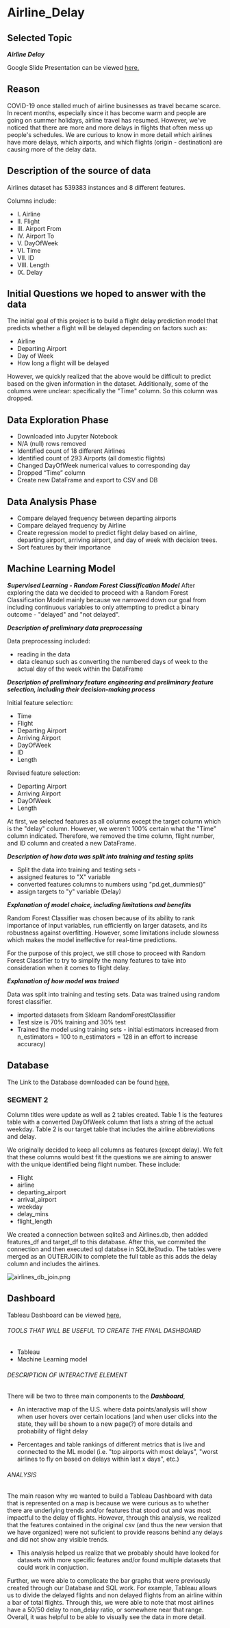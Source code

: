 # Airline_Delay

## Selected Topic

***Airline Delay***

Google Slide Presentation can be viewed [here.](https://docs.google.com/presentation/d/1Gdb_rvwP0_uNhjOWyThWgazxaziDxe8qXib3i6_Qr8g/edit#slide=id.g13c2af1fd4b_2_26144)

## Reason
COVID-19 once stalled much of airline businesses as travel became scarce. In recent months, especially since it has become warm and people are going on summer holidays, airline travel has resumed. However, we've noticed that there are more and more delays in flights that often mess up people's schedules. We are curious to know in more detail which airlines have more delays, which airports, and which flights (origin - destination) are causing more of the delay data.

## Description of the source of data
Airlines dataset has 539383 instances and 8 different features. 

Columns include: 
- I. Airline 
- II. Flight 
- III. Airport From 
- IV. Airport To 
- V. DayOfWeek 
- VI. Time
- VII. ID
- VIII. Length 
- IX. Delay

## Initial Questions we hoped to answer with the data
The initial goal of this project is to build a flight delay prediction model that predicts whether a flight will be delayed depending on factors such as: 

- Airline
- Departing Airport
- Day of Week 
- How long a flight will be delayed

However, we quickly realized that the above would be difficult to predict based on the given information in the dataset. Additionally, some of the columns were unclear: specifically the "Time" column. So this column was dropped. 

## Data Exploration Phase

- Downloaded into Jupyter Notebook
- N/A (null) rows removed
- Identified count of 18 different Airlines
- Identified count of 293 Airports (all domestic flights)
- Changed DayOfWeek numerical values to corresponding day 
- Dropped “Time” column
- Create new DataFrame and export to CSV and DB


## Data Analysis Phase

- Compare delayed frequency between departing airports 
- Compare delayed frequency by Airline 
- Create regression model to predict flight delay based on airline, departing airport, arriving airport, and day of week with decision trees. 
- Sort features by their importance 

## Machine Learning Model 

***Supervised Learning - Random Forest Classification Model***
After exploring the data we decided to proceed with a Random Forest Classification Model mainly because we narrowed down our goal from including continuous variables to only attempting to predict a binary outcome - "delayed" and "not delayed". 

***Description of preliminary data preprocessing***

Data preprocessing included:
- reading in the data 
- data cleanup such as converting the numbered days of week to the actual day of the week within the DataFrame

***Description of preliminary feature engineering and preliminary feature selection, including their decision-making process***

Initial feature selection: 
- Time
- Flight
- Departing Airport 
- Arriving Airport
- DayOfWeek 
- ID
- Length 

Revised feature selection: 
- Departing Airport
- Arriving Airport 
- DayOfWeek
- Length

At first, we selected features as all columns except the target column which is the "delay" column. However, we weren't 100% certain what the "Time" column indicated. Therefore, we removed the time column, flight number, and ID column and created a new DataFrame.

***Description of how data was split into training and testing splits***

- Split the data into training and testing sets - 
- assigned features to "X" variable
- converted features columns to numbers using "pd.get_dummies()" 
- assign targets to "y" variable (Delay)


***Explanation of model choice, including limitations and benefits***

Random Forest Classifier was chosen because of its ability to rank importance of input variables, run efficiently on larger datasets, and its robustness against overfitting. However, some limitations include slowness which makes the model ineffective for real-time predictions. 

For the purpose of this project, we still chose to proceed with Random Forest Classifier to try to simplify the many features to take into consideration when it comes to flight delay. 

***Explanation of how model was trained***

Data was split into training and testing sets. Data was trained using random forest classifier. 
- imported datasets from Sklearn RandomForestClassifier
- Test size is 70% training and 30% test
- Trained the model using training sets - initial estimators increased from n_estimators = 100 to n_estimators = 128 in an effort to increase accuracy)


## Database

The Link to the Database downloaded can be found [here.](https://www.kaggle.com/datasets/jimschacko/airlines-dataset-to-predict-a-delay?datasetId=2285093&group=owned)

### SEGMENT 2

Column titles were update as well as 2 tables created. Table 1 is the features table with a converted DayOfWeek column that lists a string of the actual weekday. Table 2 is our target table that includes the airline abbreviations and delay. 

We originally decided to keep all columns as features (except delay). We felt that these columns would best fit the questions we are aiming to answer with the unique identified being flight number. These include: 
- Flight
- airline
- departing_airport
- arrival_airport
- weekday
- delay_mins
- flight_length

 We created a connection between sqlite3 and Airlines.db, then addded features_df and target_df to this database. After this, we commited the connection and then executed sql databse in SQLiteStudio. The tables were merged as an OUTERJOIN to complete the full table as this adds the delay column and includes the airlines. 

![airlines_db_join.png](airlines_db_join.png)

## Dashboard

Tableau Dashboard can be viewed [here.](https://public.tableau.com/app/profile/maggie.meng/viz/AirportDelaysProjectWorkbook/AirportFromDelayDensityviaMap?publish=yes)

###### TOOLS THAT WILL BE USEFUL TO CREATE THE FINAL DASHBOARD
- Tableau
- Machine Learning model

###### DESCRIPTION OF INTERACTIVE ELEMENT

There will be two to three main components to the ***Dashboard***, 
- An interactive map of the U.S. where data points/analysis will show when user hovers over certain locations (and when user clicks into the state, they will be shown to a new page(?) of more details and probability of flight delay

- Percentages and table rankings of different metrics that is live and connected to the ML model (i.e. "top airports with most delays", "worst airlines to fly on based on delays within last x days", etc.)

###### ANALYSIS

The main reason why we wanted to build a Tableau Dashboard with data that is represented on a map is because we were curious as to whether there are underlying trends and/or features that stood out and was most impactful to the delay of flights. However, through this analysis, we realized that the features contained in the original csv (and thus the new version that we have organized) were not suficient to provide reasons behind any delays and did not show any visible trends. 
- This analysis helped us realize that we probably should have looked for datasets with more specific features and/or found multiple datasets that could work in conjuction. 

Further, we were able to complicate the bar graphs that were previously created through our Database and SQL work. For example, Tableau allows us to divide the delayed flights and non delayed flights from an airline within a bar of total flights. Through this, we were able to note that most airlines have a 50/50 delay to non_delay ratio, or somewhere near that range. Overall, it was helpful to be able to visually see the data in more detail. 
